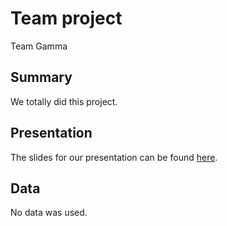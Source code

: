 Team project
================
Team Gamma

## Summary

We totally did this project.

## Presentation

The slides for our presentation can be found
[here](presentation/presentation.html).

## Data

No data was used.
